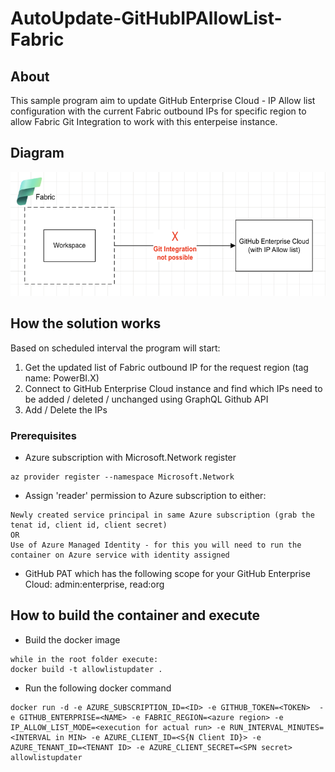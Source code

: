 # AutoUpdate-GitHubIPAllowList-Fabric

## About
This sample program aim to update GitHub Enterprise Cloud - IP Allow list configuration with the current Fabric outbound IPs for specific region to allow Fabric Git Integration to work with this enterpeise instance.

## Diagram
![alt text](img/fabric-ip-allow-list.png)

## How the solution works
Based on scheduled interval the program will start:
1. Get the updated list of Fabric outbound IP for the request region (tag name: PowerBI.X) 
1. Connect to GitHub Enterprise Cloud instance and find which IPs need to be added / deleted / unchanged using GraphQL Github API
1. Add / Delete the IPs

### Prerequisites

- Azure subscription with Microsoft.Network register
```
az provider register --namespace Microsoft.Network
```
- Assign 'reader' permission to Azure subscription to either: 
```
Newly created service principal in same Azure subscription (grab the tenat id, client id, client secret) 
OR
Use of Azure Managed Identity - for this you will need to run the container on Azure service with identity assigned

```
- GitHub PAT which has the following scope for your GitHub Enterprise Cloud: admin:enterprise, read:org


## How to build the container and execute
- Build the docker image
```
while in the root folder execute:
docker build -t allowlistupdater .
```
- Run the following docker command
```
docker run -d -e AZURE_SUBSCRIPTION_ID=<ID> -e GITHUB_TOKEN=<TOKEN>  -e GITHUB_ENTERPRISE=<NAME> -e FABRIC_REGION=<azure region> -e IP_ALLOW_LIST_MODE=<execution for actual run> -e RUN_INTERVAL_MINUTES=<INTERVAL in MIN> -e AZURE_CLIENT_ID=<S{N Client ID}> -e AZURE_TENANT_ID=<TENANT ID> -e AZURE_CLIENT_SECRET=<SPN secret> allowlistupdater
```

